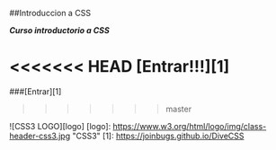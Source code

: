 ##Introduccion a CSS

***Curso introductorio a CSS***

<<<<<<< HEAD
**[Entrar!!!][1]**
=======
###[Entrar][1]
>>>>>>> master

![CSS3 LOGO][logo]
[logo]: https://www.w3.org/html/logo/img/class-header-css3.jpg "CSS3"
[1]: https://joinbugs.github.io/DiveCSS
